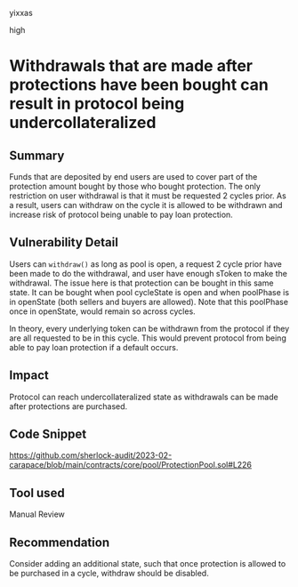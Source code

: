 yixxas

high

# Withdrawals that are made after protections have been bought can result in protocol being undercollateralized

## Summary
Funds that are deposited by end users are used to cover part of the protection amount  bought by those who bought protection. The only restriction on user withdrawal is that it must be requested 2 cycles prior. As a result, users can withdraw on the cycle it is allowed to be withdrawn and increase risk of protocol being unable to pay loan protection.

## Vulnerability Detail
Users can `withdraw()` as long as pool is open, a request 2 cycle prior have been made to do the withdrawal, and user have enough sToken to make the withdrawal. The issue here is that protection can be bought in this same state. It can be bought when pool cycleState is open and when poolPhase is in openState (both sellers and buyers are allowed). Note that this poolPhase once in openState, would remain so across cycles.

In theory, every underlying token can be withdrawn from the protocol if they are all requested to be in this cycle. This would prevent protocol from being able to pay loan protection if a default occurs. 

## Impact
Protocol can reach undercollateralized state as withdrawals can be made after protections are purchased.

## Code Snippet
https://github.com/sherlock-audit/2023-02-carapace/blob/main/contracts/core/pool/ProtectionPool.sol#L226

## Tool used

Manual Review

## Recommendation
Consider adding an additional state, such that once protection is allowed to be purchased in a cycle, withdraw should be disabled.
